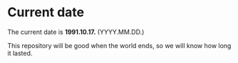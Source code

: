 # Current date

The current date is **1991.10.17.** (YYYY.MM.DD.)

This repository will be good when the world ends, so we will know how long it lasted.